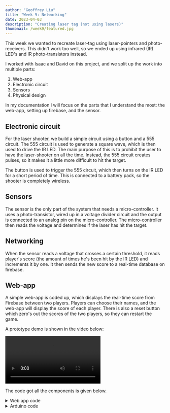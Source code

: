 ```yaml
---
author: "Geoffrey Liu"
title: "Week 9: Networking"
date: 2023-04-03
description: "Creating laser tag (not using lasers)"
thumbnail: /week9/featured.jpg
---
```


This week we wanted to recreate laser-tag using laser-pointers and photo-receivers. This didn't work too well, so we ended up using infrared (IR) LED's and IR photo-transistors instead.

I worked with Isaac and David on this project, and we split up the work into multiple parts:

1. Web-app
2. Electronic circuit
3. Sensors
4. Physical design

In my documentation I will focus on the parts that I understand the most: the web-app, setting up firebase, and the sensor.

## Electronic circuit

For the laser shooter, we build a simple circuit using a button and a 555 circuit. The 555 circuit is used to generate a square wave, which is then used to drive the IR LED. The main purpose of this is to prohibit the user to have the laser-shooter on all the time. Instead, the 555 circuit creates pulses, so it makes it a little more difficult to hit the target.

The button is used to trigger the 555 circuit, which then turns on the IR LED for a short period of time. This is connected to a battery pack, so the shooter is completely wireless.

## Sensors

The sensor is the only part of the system that needs a micro-controller. It uses a photo-transistor, wired up in a voltage divider circuit and the output is connected to an analog pin on the micro-controller. The micro-controller then reads the voltage and determines if the laser has hit the target.

## Networking

When the sensor reads a voltage that crosses a certain threshold, it reads player's score (the amount of times he's been hit by the IR LED) and increments it by one. It then sends the new score to a real-time database on firebase.

## Web-app

A simple web-app is coded up, which displays the real-time score from Firebase between two players. Players can choose their names, and the web-app will display the score of each player. There is also a reset button which zero's out the scores of the two players, so they can restart the game.

A prototype demo is shown in the video below:

![Prototype demo](/week9/demo_v1.mov)


The code got all the components is given below.


<details>
<summary>Web app code</summary>
    
```html
<!DOCTYPE html>
<html lang="en">

<head>
    <meta charset="UTF-8">
    <meta http-equiv="X-UA-Compatible" content="IE=edge">
    <meta name="viewport" content="width=device-width, initial-scale=1.0">
    <title>Firebase Real-time Database Example</title>

    <!-- Add Tailwind CSS stylesheet -->
    <link href="https://cdn.jsdelivr.net/npm/tailwindcss@2.2.16/dist/tailwind.min.css" rel="stylesheet">
</head>

<body class="h-screen bg-gray-100">
    <div class="h-full flex items-center justify-center flex-col space-y-4">
        <div class="flex space-x-8">

            <!-- Player 1 container -->
            <div class="space-y-4">
                <input id="player1Name" class="px-2 py-1 border border-gray-400 rounded" type="text" placeholder="Player 1">
                <div id="player1Label" class="text-center text-xl font-bold text-gray-600">Player 1 Score:</div>
                <div id="player1Score" class="p-4 bg-white rounded shadow text-lg font-bold text-gray-800">
                    0
                </div>
            </div>

            <!-- Player 2 container -->
            <div class="space-y-4">
                <input id="player2Name" class="px-2 py-1 border border-gray-400 rounded" type="text" placeholder="Player 2">
                <div id="player2Label" class="text-center text-xl font-bold text-gray-600">Player 2 Score:</div>
                <div id="player2Score" class="p-4 bg-white rounded shadow text-lg font-bold text-gray-800">
                    0
                </div>
            </div>
            
        </div>
        <div class="flex justify-center w-full">
            <button id="resetButton" class="mt-6 px-4 py-2 bg-blue-500 text-white font-semibold rounded">Reset</button>
        </div>
    </div>


    

    <script>
        document.getElementById('player1Name').addEventListener('input', (event) => {
            const playerName = event.target.value || 'Player 1';
            document.getElementById('player1Label').innerHTML = `${playerName} Score:`;
        });

        document.getElementById('player2Name').addEventListener('input', (event) => {
            const playerName = event.target.value || 'Player 2';
            document.getElementById('player2Label').innerHTML = `${playerName} Score:`;
        });
    </script>
    <!-- Add Firebase SDK -->
    <script src="https://www.gstatic.com/firebasejs/8.10.0/firebase-app.js"></script>
    <script src="https://www.gstatic.com/firebasejs/8.10.0/firebase-database.js"></script>

    <!-- Include your custom JavaScript -->
    <script>
        {{/*  import { initializeApp } from "https://www.gstatic.com/firebasejs/9.19.1/firebase-app.js";  */}}
        // TODO: Add SDKs for Firebase products that you want to use
        // https://firebase.google.com/docs/web/setup#available-libraries

        // Your web app's Firebase configuration
        const firebaseConfig = {
            apiKey: "AIzaSyBYL8_Gd4GS-40AcqkTFud8awn-mhHOFHM",
            authDomain: "ps70-lasertag.firebaseapp.com",
            databaseURL: "https://ps70-lasertag-default-rtdb.firebaseio.com",
            projectId: "ps70-lasertag",
            storageBucket: "ps70-lasertag.appspot.com",
            messagingSenderId: "966598957714",
            appId: "1:966598957714:web:2568a00f512c3ed6b3e44b"
        };
        // Initialize Firebase
        firebase.initializeApp(firebaseConfig);

        // Create references to the realtime database
        const player1Ref = firebase.database().ref('/player1/score');
        const player2Ref = firebase.database().ref('/player2/score');

        // Fetch scores from the realtime database and display them
        function updateScore(playerRef, elementId) {
            playerRef.on('value', (snapshot) => {
                const score = snapshot.val();
                document.getElementById(elementId).innerHTML = score;
            });
        }

        // Update scores on the page as their data change
        updateScore(player1Ref, 'player1Score');
        updateScore(player2Ref, 'player2Score');

        function resetScores() {
                player1Ref.set(0);
                player2Ref.set(0);
            }

        document.getElementById('resetButton').addEventListener('click', resetScores);
        
    </script>
    
</body>

</html>
```

</details>

<details>
<summary>Arduino code</summary>

```c++
#include <Arduino.h>
#if defined(ESP32)
  #include <WiFi.h>
#elif defined(ESP8266)
  #include <ESP8266WiFi.h>
#endif
#include <Firebase_ESP_Client.h>

//Provide the token generation process info.
#include "addons/TokenHelper.h"
//Provide the RTDB payload printing info and other helper functions.
#include "addons/RTDBHelper.h"

// Insert your network credentials
#define WIFI_SSID "MAKERSPACE"
#define WIFI_PASSWORD "12345678"

// Insert Firebase project API Key
#define API_KEY "AIzaSyBYL8_Gd4GS-40AcqkTFud8awn-mhHOFHM"

// Insert RTDB URLefine the RTDB URL */
#define DATABASE_URL "https://ps70-lasertag-default-rtdb.firebaseio.com" 

//Define Firebase Data object
FirebaseData fbdo;

FirebaseAuth auth;
FirebaseConfig config;

unsigned long sendDataPrevMillis = 0;
int count = 0;
bool signupOK = false;
int SENSOR_PIN = 15;

class AnalogSensor {
  private:
    int _pin; // Pin for the analog sensor
    int _minValue; // Minimum possible value from the sensor
    int _maxValue; // Maximum possible value from the sensor

  public:
    // Constructor
    AnalogSensor(int pin, int minValue = 0, int maxValue = 4096) {
      _pin = pin;
      _minValue = minValue;
      _maxValue = maxValue;
      pinMode(_pin, INPUT);
    }

    // Read raw value from the sensor
    int readRawValue() {
      return analogRead(_pin);
    }

    // Read normalized value from the sensor (0 to 100)
    int readNormalizedValue() {
      int rawValue = readRawValue();
      int normalizedValue = map(rawValue, _minValue, _maxValue, 0, 100);
      return normalizedValue;
    }
};


void setup(){
  Serial.begin(115200);
  WiFi.begin(WIFI_SSID, WIFI_PASSWORD);
  Serial.print("Connecting to Wi-Fi");
  while (WiFi.status() != WL_CONNECTED){
    Serial.print(".");
    delay(300);
  }
  Serial.println();
  Serial.print("Connected with IP: ");
  Serial.println(WiFi.localIP());
  Serial.println();

  /* Assign the api key (required) */
  config.api_key = API_KEY;

  /* Assign the RTDB URL (required) */
  config.database_url = DATABASE_URL;

  /* Sign up */
  if (Firebase.signUp(&config, &auth, "", "")){
    Serial.println("ok");
    signupOK = true;
  }
  else{
    Serial.printf("%s\n", config.signer.signupError.message.c_str());
  }

  /* Assign the callback function for the long running token generation task */
  config.token_status_callback = tokenStatusCallback; //see addons/TokenHelper.h
  
  Firebase.begin(&config, &auth);
  Firebase.reconnectWiFi(true);
  pinMode(42, OUTPUT);
}

int score;

void loop(){
  if (Firebase.ready() && signupOK && (millis() - sendDataPrevMillis > 15 || sendDataPrevMillis == 0)){
    sendDataPrevMillis = millis();

  AnalogSensor photoresistor(SENSOR_PIN);
  int normalizedValue = photoresistor.readNormalizedValue();
  Serial.println(normalizedValue);
  
  if(normalizedValue < 60){
    Firebase.RTDB.getFloat(&fbdo, "/player1/score");
    score = fbdo.floatData();
    Firebase.RTDB.setInt(&fbdo, "player1/score", score + 1);
    }

  }
}
```

</details>